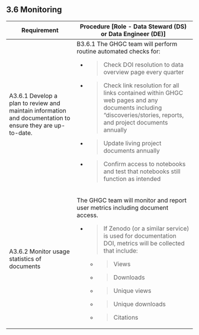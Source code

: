 **3.6 Monitoring**
------------------

<table>
<thead>
<tr class="header">
<th><strong>Requirement</strong></th>
<th><strong>Procedure</strong> [Role - Data Steward (DS) or Data Engineer (DE)]</th>
</tr>
</thead>
<tbody>
<tr class="odd">
<td>A3.6.1 Develop a plan to review and maintain information and documentation to ensure they are up-to-date.</td>
<td>B3.6.1 The GHGC team will perform routine automated checks for:
<ul><li><blockquote>
<p>Check DOI resolution to data overview page every quarter</p>
</blockquote></li>
<li><blockquote>
<p>Check link resolution for all links contained within GHGC web pages and any documents including “discoveries/stories, reports, and project documents annually
</p>
</blockquote></li>
<li><blockquote>
<p>Update living project documents annually</p>
</blockquote></li>
<li><blockquote>
<p>Confirm access to notebooks and test that notebooks still function as intended</p>
</blockquote></li>
</ul></td>
</tr>
<tr class="even">
<td>A3.6.2 Monitor usage statistics of documents</td>
<td>
<p>The GHGC team will monitor and report user metrics including document access.</p>
<ul>
<li><blockquote>
<p>If Zenodo (or a similar service) is used for documentation DOI, metrics will be collected that include:
</p></li></blockquote>
<ul>
<li><blockquote>
<p>Views</p>
</blockquote></li>
<li><blockquote>
<p>Downloads</p>
</blockquote></li>
<li><blockquote>
<p>Unique views</p>
</blockquote></li>
<li><blockquote>
<p>Unique downloads</p>
</blockquote></li>
<li><blockquote>
<p>Citations</p>
</blockquote></li></ul>
</ul></td>
</tr>
</tbody>
</table>
